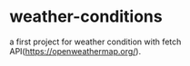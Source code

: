 # weather-conditions
a first project for weather condition with fetch API(https://openweathermap.org/).
